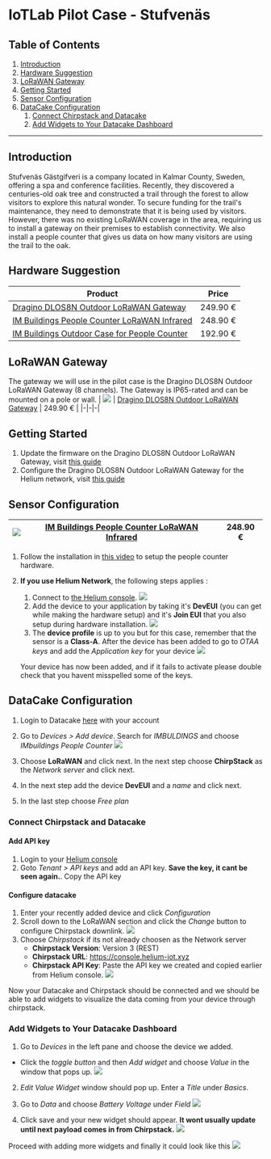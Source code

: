 
# IoTLab Pilot Case - Stufvenäs

## Table of Contents
1. [Introduction](#introduction)
2. [Hardware Suggestion](#hardware-suggestion)
3. [LoRaWAN Gateway](#lorawan-gateway)
4. [Getting Started](#getting-started)
5. [Sensor Configuration](#sensor-configuration)
6. [DataCake Configuration](#datacake-configuration)
    1. [Connect Chirpstack and Datacake](#connect-chirpstack-and-datacake)
    2. [Add Widgets to Your Datacake Dashboard](#add-widgets-to-your-datacake-dashboard)

---

## Introduction
Stufvenäs Gästgifveri is a company located in Kalmar County, Sweden, offering a spa and conference facilities. Recently, they discovered a centuries-old oak tree and constructed a trail through the forest to allow visitors to explore this natural wonder. To secure funding for the trail's maintenance, they need to demonstrate that it is being used by visitors. However, there was no existing LoRaWAN coverage in the area, requiring us to install a gateway on their premises to establish connectivity. We also install a people counter that gives us data on how many visitors are using the trail to the oak. 

## Hardware Suggestion

| Product                                                                                                                                                                                                                      | Price    |
| ---------------------------------------------------------------------------------------------------------------------------------------------------------------------------------------------------------------------------- | -------- |
| [Dragino DLOS8N Outdoor LoRaWAN Gateway](https://iot-shop.de/en/shop/dragino-dlos8n-outdoor-lorawan-gateway-5841?category=7&search=LoRaWAN+Gateway#attr=17051,20022,6145,20023,14699)                                       | 249.90 € |
| [IM Buildings People Counter LoRaWAN Infrared](https://iot-shop.de/en/shop/im-buildings-people-counter-lorawan-infrared-4735?search=counter&order=name+asc#attr=23729,1177,20464,21806,18727,18728,18729,21807,21805,14505) | 248.90 € |
| [IM Buildings Outdoor Case for People Counter](https://iot-shop.de/en/shop/imb-ib002-002-00-im-buildings-outdoor-case-for-people-counter-5166?search=counter&order=name+asc#attr=23332)                                     | 192.90 € |

## LoRaWAN Gateway

The gateway we will use in the pilot case is the Dragino DLOS8N Outdoor LoRaWAN Gateway (8 channels). The Gateway is IP65-rated and can be mounted on a pole or wall.
| ![](./assets/lorawan_gateway.png) | [Dragino DLOS8N Outdoor LoRaWAN Gateway](https://iot-shop.de/en/shop/dragino-dlos8n-outdoor-lorawan-gateway-5841?category=7&search=LoRaWAN+Gateway#attr=17051,20022,6145,20023,14699) | 249.90 € |
|-|-|-|

## Getting Started
1. Update the firmware on the Dragino DLOS8N Outdoor LoRaWAN Gateway, visit [this guide](https://github.com/iot-lnu/iotlab-pilotcase-hasselo/blob/main/firmware.md)
2. Configure the Dragino DLOS8N Outdoor LoRaWAN Gateway for the Helium network, visit [this guide](https://github.com/iot-lnu/iotlab-pilotcase-hasselo/blob/main/helium.md)

## Sensor Configuration
| ![](./assets/IM-Buildings_People_Counter.jpg) | [IM Buildings People Counter LoRaWAN Infrared](https://iot-shop.de/en/shop/im-buildings-people-counter-lorawan-infrared-4735?search=counter&order=name+asc#attr=23729,1177,20464,21806,18727,18728,18729,21807,21805,14505) | 248.90 € |
|-|-|-|
1. Follow the installation in [this video](https://www.youtube.com/watch?v=m08ACak8ySE) to setup the people counter hardware.
2. **If you use Helium Network**, the following steps applies : 
   1. Connect to [the Helium console](https://console.helium-iot.xyz/front/).
![](./assets/heliumConfig/add_device.png)
   2. Add the device to your application by taking it's **DevEUI** (you can get while making the hardware setup) and it's **Join EUI** that you also setup during hardware installation.
![](./assets/heliumConfig/device_config.png)
   3. The **device profile** is up to you but for this case, remember that the sensor is a **Class-A**.
    After the device has been added to go to *OTAA keys* and add the *Application key* for your device
    ![](./assets/apps_key.png)

    Your device has now been added, and if it fails to activate please double check that you havent misspelled some of the keys.

## DataCake Configuration
1. Login to Datacake [here](https://app.datacake.de/) with your account
2. Go to *Devices > Add device*. Search for *IMBULDINGS* and choose *IMbuildings People Counter* 
![](./assets/add_device.png)

3. Choose **LoRaWAN** and click next. In the next step choose **ChirpStack** as the *Network server* and click next.
4. In the next step add the device **DevEUI** and a *name* and click next.
5. In the last step choose *Free plan*

### Connect Chirpstack and Datacake
#### Add API key
1. Login to your [Helium console](https://console.helium-iot.xyz/)
2. Goto *Tenant > API keys* and add an API key. **Save the key, it cant be seen again.**. Copy the API key

#### Configure datacake
1. Enter your recently added device and click *Configuration*
2. Scroll down to the LoRaWAN section and click the *Change* button to configure Chirpstack downlink.
![](./assets/downlink_helium.png)
3. Choose *Chirpstack* if its not already choosen as the Network server
   - **Chirpstack Version**: Version 3 (REST)
   - **Chirpstack URL**: https://console.helium-iot.xyz
   - **Chirpstack API Key**: Paste the API key we created and copied earlier from Helium console.
![](./assets/config_downlink2.png)

Now your Datacake and Chirpstack should be connected and we should be able to add widgets to visualize the data coming from your device through chirpstack.

### Add Widgets to Your Datacake Dashboard
1. Go to *Devices* in the left pane and choose the device we added.
- Click the *toggle button* and then *Add widget* and choose *Value* in the window that pops up. 
![](./assets/toogle.png)

2. *Edit Value Widget* window should pop up. Enter a *Title* under *Basics*. 
3. Go to *Data* and choose *Battery Voltage* under *Field*
![](./assets/add_widget.png)

3. Click save and your new widget should appear. **It wont usually update until next payload comes in from Chirpstack.**
![](./assets/bv.png)

Proceed with adding more widgets and finally it could look like this
![](./assets/dash.png)
